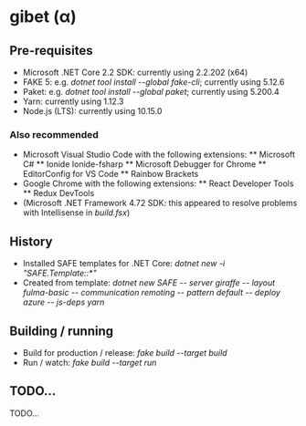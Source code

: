 # gibet (α)

## Pre-requisites

* Microsoft .NET Core 2.2 SDK: currently using 2.2.202 (x64)
* FAKE 5: e.g. _dotnet tool install --global fake-cli_; currently using 5.12.6
* Paket: e.g. _dotnet tool install --global paket_; currently using 5.200.4
* Yarn: currently using 1.12.3
* Node.js (LTS): currently using 10.15.0

### Also recommended

* Microsoft Visual Studio Code with the following extensions:
** Microsoft C#
** Ionide Ionide-fsharp
** Microsoft Debugger for Chrome
** EditorConfig for VS Code
** Rainbow Brackets
* Google Chrome with the following extensions:
** React Developer Tools
** Redux DevTools
* (Microsoft .NET Framework 4.72 SDK: this appeared to resolve problems with Intellisense in _build.fsx_)

## History

* Installed SAFE templates for .NET Core: _dotnet new -i "SAFE.Template::*"_
* Created from template: _dotnet new SAFE -- server giraffe -- layout fulma-basic -- communication remoting -- pattern default -- deploy azure -- js-deps yarn_

## Building / running

* Build for production / release: _fake build --target build_
* Run / watch: _fake build --target run_

## TODO...

TODO...
